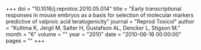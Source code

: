 +++
doi = "10.1016/j.reprotox.2010.05.014"
title = "Early transcriptional responses in mouse embryos as a basis for selection of molecular markers predictive of valproic acid teratogenicity"
journal = "Reprod Toxicol"
author = "Kultima K, Jergil M, Salter H, Gustafson AL, Dencker L, Stigson M."
month = "6"
volume = ""
year = "2010"
date = "2010-06-16 00:00:00"
pages = ""
+++

